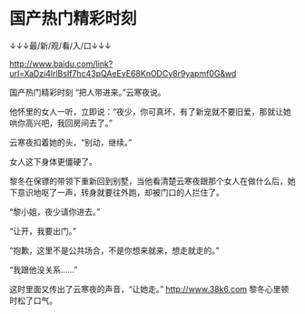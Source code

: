 # 国产热门精彩时刻

↓↓↓最/新/观/看/入/口↓↓↓

http://www.baidu.com/link?url=XaDzi4lrlBsIf7hc43pQAeEvE68KnODCy8r9yapmf0G&wd

国产热门精彩时刻
“把人带进来。”云寒夜说。

他怀里的女人一听，立即说：“夜少，你可真坏，有了新宠就不要旧爱，那就让她哄你高兴吧，我回房间去了。”

云寒夜扣着她的头，“别动，继续。”

女人这下身体更僵硬了。

黎冬在保镖的带领下重新回到别墅，当他看清楚云寒夜跟那个女人在做什么后，她下意识地呕了一声，转身就要往外跑，却被门口的人拦住了。

“黎小姐，夜少请你进去。”

“让开，我要出门。”

“抱歉，这里不是公共场合，不是你想来就来，想走就走的。”

“我跟他没关系……”

这时里面又传出了云寒夜的声音，“让她走。”
http://www.38k6.com
黎冬心里顿时松了口气。

